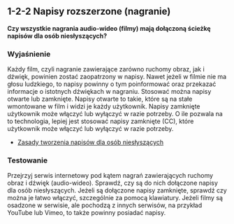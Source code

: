 ## 1-2-2 Napisy rozszerzone (nagranie)
**Czy wszystkie nagrania audio-wideo (filmy) mają dołączoną ścieżkę napisów dla osób niesłyszących?**

### Wyjaśnienie
Każdy film, czyli nagranie zawierające zarówno ruchomy obraz, jak i dźwięk, powinien zostać zaopatrzony w napisy. Nawet jeżeli w filmie nie ma głosu ludzkiego, to napisy powinny o tym poinformować oraz przekazać informacje o istotnych dźwiękach w nagraniu. Stosować można napisy otwarte lub zamknięte. Napisy otwarte to takie, które są na stałe wmontowane w film i widzi je każdy użytkownik. Napisy zamknięte użytkownik może włączyć lub wyłączyć w razie potrzeby. O ile pozwala na to technologia, lepiej jest stosować napisy zamknięte (CC), które użytkownik może włączyć lub wyłączyć w razie potrzeby.
-	[Zasady tworzenia napisów dla osób niesłyszących](http://dzieciom.pl/wp-content/uploads/2012/09/Napisy-dla-nieslyszacych-zasady-tworzenia.pdf) 

### Testowanie
Przejrzyj serwis internetowy pod kątem nagrań zawierających ruchomy obraz i dźwięk (audio-wideo). Sprawdź, czy są do nich dołączone napisy dla osób niesłyszących. Jeżeli są dołączone napisy zamknięte, sprawdź czy można je łatwo włączyć, szczególnie za pomocą klawiatury. Jeżeli filmy są osadzone w serwisie, ale pochodzą z innych serwisów, na przykład YouTube lub Vimeo, to także powinny posiadać napisy.

